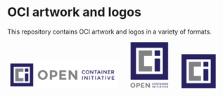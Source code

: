 # OCI artwork and logos

This repository contains OCI artwork and logos in a variety of formats.

<img src="/oci/horizontal/color/oci-horizontal-color.png" width="250">      &nbsp;  &nbsp;  &nbsp; <img src="/oci/stacked/color/oci-stacked-color.png" width="90">   &nbsp;  &nbsp;  &nbsp; <img src="/oci/icon/color/oci-icon-color.png" width="80">


